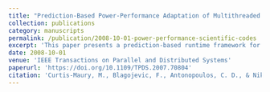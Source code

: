 ```yaml
---
title: "Prediction-Based Power-Performance Adaptation of Multithreaded Scientific Codes"
collection: publications
category: manuscripts
permalink: /publication/2008-10-01-power-performance-scientific-codes
excerpt: 'This paper presents a prediction-based runtime framework for adapting multithreaded scientific codes to optimize power and performance, using multivariate regression and application-aware models for energy-efficient execution on multicore systems.'
date: 2008-10-01
venue: 'IEEE Transactions on Parallel and Distributed Systems'
paperurl: 'https://doi.org/10.1109/TPDS.2007.70804'
citation: 'Curtis-Maury, M., Blagojevic, F., Antonopoulos, C. D., & Nikolopoulos, D. S. (2008). "Prediction-Based Power-Performance Adaptation of Multithreaded Scientific Codes." <i>IEEE Transactions on Parallel and Distributed Systems</i>, 19(10), 1396–1410. https://doi.org/10.1109/TPDS.2007.70804'
---
```

